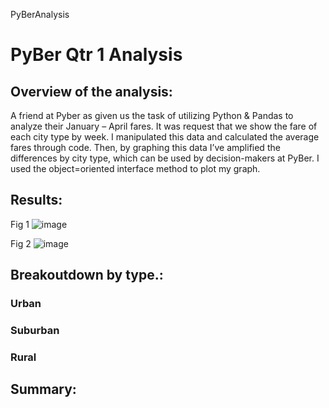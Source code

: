PyBerAnalysis
# PyBer Qtr 1 Analysis

## Overview of the analysis: 
A friend at Pyber as given us the task of utilizing Python & Pandas to analyze their January – April fares. It was request that we show the fare of each city type by week. I manipulated this data and calculated the average fares through code. Then, by graphing this data I’ve amplified the differences by city type, which can be used by decision-makers at PyBer. I used the object=oriented interface method to plot my graph.

## Results:
Fig 1
![image](https://user-images.githubusercontent.com/96705257/151734290-a98683c9-b7bb-459d-b367-351b9fa67d9c.png)

Fig 2 
![image](https://user-images.githubusercontent.com/96705257/151734268-254ddbc6-98ce-415d-b41b-b91ee44d79bd.png)

## Breakoutdown by type.:
### Urban

### Suburban

### Rural

## Summary:
